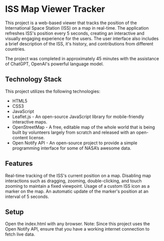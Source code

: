 # ISS Map Viewer Tracker
This project is a web-based viewer that tracks the position of the International Space Station (ISS) on a map in real-time. The application refreshes ISS's position every 5 seconds, creating an interactive and visually engaging experience for the users. The user interface also includes a brief description of the ISS, it's history, and contributions from different countries.

The project was completed in approximately 45 minutes with the assistance of ChatGPT, OpenAI's powerful language model.

## Technology Stack
This project utilizes the following technologies:

* HTML5
* CSS3
* JavaScript
* Leaflet.js - An open-source JavaScript library for mobile-friendly interactive maps.
* OpenStreetMap - A free, editable map of the whole world that is being built by volunteers largely from scratch and released with an open-content license.
* Open Notify API - An open-source project to provide a simple programming interface for some of NASA’s awesome data.

## Features
Real-time tracking of the ISS's current position on a map.
Disabling map interactions such as dragging, zooming, double-clicking, and touch zooming to maintain a fixed viewpoint.
Usage of a custom ISS icon as a marker on the map.
An automatic update of the marker's position at an interval of 5 seconds.

## Setup
Open the index.html with any browser.
Note: Since this project uses the Open Notify API, ensure that you have a working internet connection to fetch live data.
